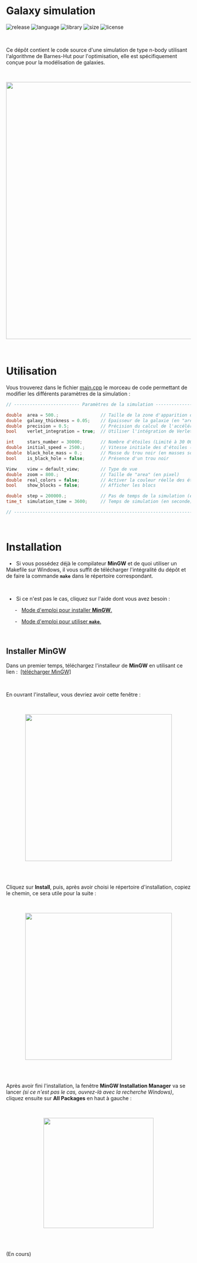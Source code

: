 # Galaxy simulation

![release](https://img.shields.io/badge/release-v2.3-blueviolet)
![language](https://img.shields.io/badge/language-C%2B%2B-0052cf)
![library](https://img.shields.io/badge/library-SDL2-00cf2c)
![size](https://img.shields.io/badge/size-76%20Mo-f12222)
![license](https://img.shields.io/badge/license-CC--0-0bb9ec)

<br/>

Ce dépôt contient le code source d'une simulation de type n-body utilisant l'algorithme de Barnes-Hut pour l'optimisation, elle 
est spécifiquement conçue pour la modélisation de galaxies.

<br/>

<p align="center">
    <img src="https://i.imgur.com/yTRdyJa.png" width="700">
</p>

<br/>

# Utilisation

Vous trouverez dans le fichier [main.cpp](https://github.com/angeluriot/Galaxy_simulation/blob/master/sources/main.cpp) le morceau 
de code permettant de modifier les différents paramètres de la simulation :

```cpp
// ------------------------- Paramètres de la simulation -------------------------

double  area = 500.;                // Taille de la zone d'apparition des étoiles (en années lumière)
double  galaxy_thickness = 0.05;    // Epaisseur de la galaxie (en "area")
double  precision = 0.5;            // Précision du calcul de l'accélération (algorithme de Barnes–Hut)
bool    verlet_integration = true;  // Utiliser l'intégration de Verlet au lieu de la méthode d'Euler

int     stars_number = 30000;       // Nombre d'étoiles (Limité à 30 000 par les std::vector<>)
double  initial_speed = 2500.;      // Vitesse initiale des d'étoiles (en mètres par seconde)
double  black_hole_mass = 0.;       // Masse du trou noir (en masses solaires)
bool    is_black_hole = false;      // Présence d'un trou noir

View    view = default_view;        // Type de vue
double  zoom = 800.;                // Taille de "area" (en pixel)
double  real_colors = false;        // Activer la couleur réelle des étoiles
bool    show_blocks = false;        // Afficher les blocs

double  step = 200000.;             // Pas de temps de la simulation (en années)
time_t  simulation_time = 3600;     // Temps de simulation (en seconde)

// -------------------------------------------------------------------------------
```

<br/>

# Installation

&nbsp; • &nbsp; Si vous possédez déjà le compilateur **MinGW** et de quoi utiliser un Makefile
sur Windows, il vous suffit de télécharger l'intégralité du dépôt et de faire la commande **`make`** dans le répertoire correspondant.

<br/>

&nbsp; • &nbsp; Si ce n'est pas le cas, cliquez sur l'aide dont vous avez besoin :

&nbsp; &nbsp; &nbsp; - &nbsp; [Mode d'emploi pour installer **MinGW**.](#installer-mingw)

&nbsp; &nbsp; &nbsp; - &nbsp; [Mode d'emploi pour utiliser **`make`**.](#utiliser-make)

<br/>

## Installer MinGW

Dans un premier temps, téléchargez l'installeur de **MinGW** en utilisant ce lien :&nbsp; [[télécharger MinGW]](http://www.mediafire.com/file/zeac28nmd3rh03m/mingw-get-setup.exe/file)

<br/>

En ouvrant l'installeur, vous devriez avoir cette fenêtre :

<br/>

<p align="center">
    <img src="https://i.imgur.com/jMztODh.png" width="400">
</p>

<br/>

<br/>

Cliquez sur **Install**, puis, après avoir choisi le répertoire d'installation, copiez le chemin, ce sera utile pour la suite :

<br/>

<p align="center">
<img src="https://i.imgur.com/bhKNOqt.png" width="400">
</p>

<br/>

<br/>

Après avoir fini l'installation, la fenêtre **MinGW Installation Manager** va se lancer *(si ce n'est pas le cas, ouvrez-là avec la 
recherche Windows)*, cliquez ensuite sur **All Packages** en haut à gauche :

<br/>

<p align="center">
<img src="https://i.imgur.com/qvcvS4C.png" width="300">
</p>

<br/>

<br/>

(En cours)


